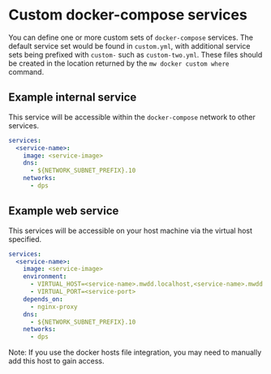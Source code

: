 # Custom docker-compose services

You can define one or more custom sets of `docker-compose` services.
The default service set would be found in `custom.yml`,
with additional service sets being prefixed with `custom-` such as `custom-two.yml`.
These files should be created in the location returned by the `mw docker custom where` command.

## Example internal service

This service will be accessible within the `docker-compose` network to other services.

```yaml
services:
  <service-name>:
    image: <service-image>
    dns:
      - ${NETWORK_SUBNET_PREFIX}.10
    networks:
      - dps
```

## Example web service

This services will be accessible on your host machine via the virtual host specified.

```yaml
services:
  <service-name>:
    image: <service-image>
    environment:
      - VIRTUAL_HOST=<service-name>.mwdd.localhost,<service-name>.mwdd
      - VIRTUAL_PORT=<service-port>
    depends_on:
      - nginx-proxy
    dns:
      - ${NETWORK_SUBNET_PREFIX}.10
    networks:
      - dps
```

Note: If you use the docker hosts file integration, you may need to manually add this host to gain access.
